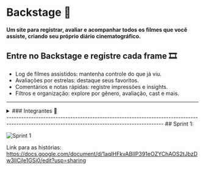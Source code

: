 # Backstage 🎥
#### Um site para registrar, avaliar e acompanhar todos os filmes que você assiste, criando seu próprio diário cinematográfico.

## Entre no **Backstage** e registre cada frame 🎞️
- Log de filmes assistidos: mantenha controle do que já viu.
- Avaliações por estrelas: destaque seus favoritos.
- Comentários e notas rápidas: registre impressões e insights.
- Filtros e organização: explore por gênero, avaliação, cast e mais.
----------------------------------------------------------------------------------------------------------------------------------------------
<details>
<summary>### Integrantes 🚀</summary>
- Henrique Antunes Calado
- Leonardo Argente 
- Louise Pessoas Araújo Medeiros de Souza
- Luis Antônio Godoy Idrissi
- Marília Liz Alves de Lima
- Rafael Pimenta Borba
- Victor Martins Tomaz de Melo
  </details>
----------------------------------------------------------------------------------------------------------------------------------------------
## Sprint 1:

![Sprint 1](https://raw.githubusercontent.com/marilializ/Backstage/main/imagens/sprint1.PNG)


Link para as histórias: https://docs.google.com/document/d/1aqIHFkvABIIP391eOZYChAOS2tJbzDw3llCjle1GSi0/edit?usp=sharing
